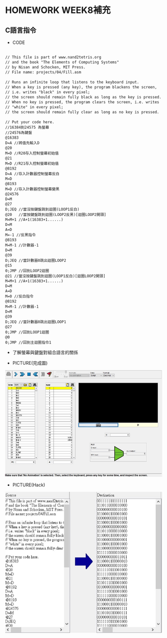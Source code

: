 # HOMEWORK WEEK8補充

## C語言指令
* CODE
<pre><code>
// This file is part of www.nand2tetris.org
// and the book "The Elements of Computing Systems"
// by Nisan and Schocken, MIT Press.
// File name: projects/04/Fill.asm

// Runs an infinite loop that listens to the keyboard input.
// When a key is pressed (any key), the program blackens the screen,
// i.e. writes "black" in every pixel;
// the screen should remain fully black as long as the key is pressed. 
// When no key is pressed, the program clears the screen, i.e. writes
// "white" in every pixel;
// the screen should remain fully clear as long as no key is pressed.

// Put your code here.
//16384到24575 為螢幕
//24576為鍵盤
@16383
D=A //將值先輸入D
@20
M=D //R20存入控制螢幕初始值
@21
M=D //R21存入控制螢幕初始值
@8192
D=A //存入計數器控制螢幕反白
M=D
@8193
M=D //存入計數器控制螢幕變黑
@24576
D=M 
@27
D;JEQ //當沒按鍵盤跳到迴圈(LOOP1反白)
@20   //當按鍵盤跳到迴圈(LOOP2反黑)[迴圈LOOP2開頭]
M=M+1 //A+1(16383+1......)
D=M   
A=D
M=-1 //反黑指令
@8193 
M=M-1 //計數器-1
D=M
@39  
D;JEQ //當計數器0跳出迴圈LOOP2
@15
0;JMP //回到LOOP2迴圈
@21 //當沒按鍵盤跳到迴圈(LOOP1反白)[迴圈LOOP2開頭]
M=M+1 //A+1(16383+1......)
D=M
A=D
M=0 //反白指令
@8192
M=M-1 //計數器-1
D=M
@39
D;JEQ //當計數器0跳出迴圈LOOP1
@27
0;JMP //回到LOOP1迴圈
@0
0;JMP //回到主迴圈指令1
</code></pre>
* 了解螢幕與鍵盤對組合語言的關係

* PICTURE(完成圖)

![PICTURE1](https://github.com/brian891005/co109a/blob/master/HW/%E5%9C%96%E7%89%87/24.jpg)

* PICTURE(Hack)

![PICTURE2](https://github.com/brian891005/co109a/blob/master/HW/%E5%9C%96%E7%89%87/25.jpg)